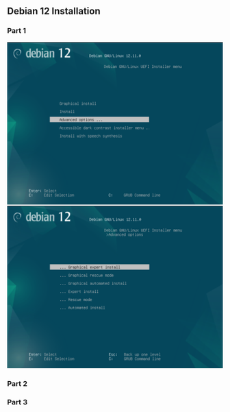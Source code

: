 

## Debian 12 Installation

### Part 1

![image](images/debian-01.png)
<br/>
![image](images/debian-02.png)

### Part 2


### Part 3



